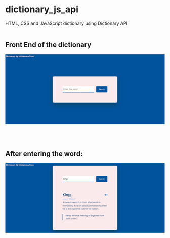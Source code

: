 # dictionary_js_api
HTML, CSS and JavaScript dictionary using Dictionary API
</br></br>
<h2>Front End of the dictionary</h2>
<img src="front-end.PNG">

</br></br>
<h2>After entering the word: </h2>
<img src = "Functionality.PNG">
